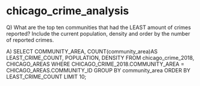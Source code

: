 # chicago_crime_analysis

Q) What are the top ten communities that had the LEAST amount of crimes reported? Include the current population, density and order by the number of reported crimes.

A)
SELECT 
    COMMUNITY_AREA, COUNT(community_area)AS LEAST_CRIME_COUNT, POPULATION, DENSITY 
FROM
    chicago_crime_2018, CHICAGO_AREAS
WHERE CHICAGO_CRIME_2018.COMMUNITY_AREA = CHICAGO_AREAS.COMMUNITY_ID
GROUP BY community_area
ORDER BY LEAST_CRIME_COUNT
LIMIT 10;

